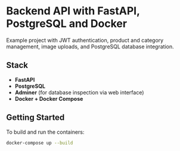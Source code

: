 # Backend API with FastAPI, PostgreSQL and Docker

Example project with JWT authentication, product and category management, image uploads, and PostgreSQL database integration.

## Stack

- **FastAPI**
- **PostgreSQL**
- **Adminer** (for database inspection via web interface)
- **Docker + Docker Compose**

## Getting Started

To build and run the containers:

```bash
docker-compose up --build
